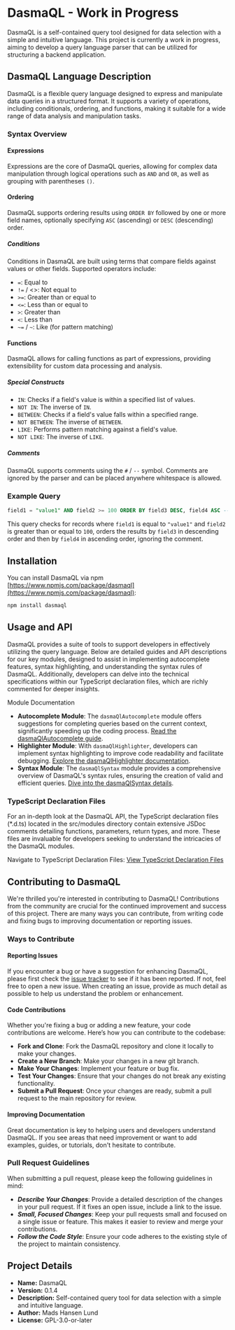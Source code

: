 # DasmaQL - Work in Progress
DasmaQL is a self-contained query tool designed for data selection with a simple and intuitive language. This project is currently a work in progress, aiming to develop a query language parser that can be utilized for structuring a backend application.

## DasmaQL Language Description
DasmaQL is a flexible query language designed to express and manipulate data queries in a structured format. It supports a variety of operations, including conditionals, ordering, and functions, making it suitable for a wide range of data analysis and manipulation tasks.

### Syntax Overview
#### Expressions
Expressions are the core of DasmaQL queries, allowing for complex data manipulation through logical operations such as `AND` and `OR`, as well as grouping with parentheses `()`.

#### Ordering
DasmaQL supports ordering results using `ORDER BY` followed by one or more field names, optionally specifying `ASC` (ascending) or `DESC` (descending) order.

##### Conditions
Conditions in DasmaQL are built using terms that compare fields against values or other fields. Supported operators include:

* `=`: Equal to
* `!=` / <>: Not equal to
* `>=`: Greater than or equal to
* `<=`: Less than or equal to
* `>`: Greater than
* `<`: Less than
* `~=` / `~`: Like (for pattern matching)

#### Functions
DasmaQL allows for calling functions as part of expressions, providing extensibility for custom data processing and analysis.

##### Special Constructs
* `IN`: Checks if a field's value is within a specified list of values.
* `NOT IN`: The inverse of `IN`.
* `BETWEEN`: Checks if a field's value falls within a specified range.
* `NOT BETWEEN`: The inverse of `BETWEEN`.
* `LIKE`: Performs pattern matching against a field's value.
* `NOT LIKE`: The inverse of `LIKE`.

##### Comments
DasmaQL supports comments using the `#` / `--` symbol. Comments are ignored by the parser and can be placed anywhere whitespace is allowed.

### Example Query

```sql
field1 = "value1" AND field2 >= 100 ORDER BY field3 DESC, field4 ASC -- This is a comment
```

This query checks for records where `field1` is equal to `"value1"` and `field2` is greater than or equal to `100`, orders the results by `field3` in descending order and then by `field4` in ascending order, ignoring the comment.

## Installation

You can install DasmaQL via npm [https://www.npmjs.com/package/dasmaql](https://www.npmjs.com/package/dasmaql):

```bash
npm install dasmaql
```

## Usage and API
DasmaQL provides a suite of tools to support developers in effectively utilizing the query language. Below are detailed guides and API descriptions for our key modules, designed to assist in implementing autocomplete features, syntax highlighting, and understanding the syntax rules of DasmaQL. Additionally, developers can delve into the technical specifications within our TypeScript declaration files, which are richly commented for deeper insights.

Module Documentation
* **Autocomplete Module**: The `dasmaQlAutocomplete` module offers suggestions for completing queries based on the current context, significantly speeding up the coding process. [Read the dasmaQlAutocomplete guide](./dasmaQlAutocomplete.md).
* **Highlighter Module**: With `dasmaQlHighlighter`, developers can implement syntax highlighting to improve code readability and facilitate debugging. [Explore the dasmaQlHighlighter documentation](./dasmaQlHighlighter.md).
* **Syntax Module**: The `dasmaQlSyntax` module provides a comprehensive overview of DasmaQL's syntax rules, ensuring the creation of valid and efficient queries. [Dive into the dasmaQlSyntax details](./dasmaQlSyntax.md).

### TypeScript Declaration Files
For an in-depth look at the DasmaQL API, the TypeScript declaration files (*.d.ts) located in the src/modules directory contain extensive JSDoc comments detailing functions, parameters, return types, and more. These files are invaluable for developers seeking to understand the intricacies of the DasmaQL modules.

Navigate to TypeScript Declaration Files: [View TypeScript Declaration Files](./src/modules)


## Contributing to DasmaQL

We're thrilled you're interested in contributing to DasmaQL! Contributions from the community are crucial for the continued improvement and success of this project. There are many ways you can contribute, from writing code and fixing bugs to improving documentation or reporting issues.

### Ways to Contribute

#### Reporting Issues
If you encounter a bug or have a suggestion for enhancing DasmaQL, please first check the [issue tracker](https://github.com/MadsHL/DasmaQL/issues) to see if it has been reported. If not, feel free to open a new issue. When creating an issue, provide as much detail as possible to help us understand the problem or enhancement.

#### Code Contributions
Whether you're fixing a bug or adding a new feature, your code contributions are welcome. Here’s how you can contribute to the codebase:

* **Fork and Clone**: Fork the DasmaQL repository and clone it locally to make your changes.
* **Create a New Branch**: Make your changes in a new git branch.
* **Make Your Changes**: Implement your feature or bug fix.
* **Test Your Changes**: Ensure that your changes do not break any existing functionality.
* **Submit a Pull Request**: Once your changes are ready, submit a pull request to the main repository for review.

#### Improving Documentation
Great documentation is key to helping users and developers understand DasmaQL. If you see areas that need improvement or want to add examples, guides, or tutorials, don't hesitate to contribute.

### Pull Request Guidelines

When submitting a pull request, please keep the following guidelines in mind:

* ***Describe Your Changes***: Provide a detailed description of the changes in your pull request. If it fixes an open issue, include a link to the issue.
* ***Small, Focused Changes***: Keep your pull requests small and focused on a single issue or feature. This makes it easier to review and merge your contributions.
* ***Follow the Code Style***: Ensure your code adheres to the existing style of the project to maintain consistency.

## Project Details
- **Name:** DasmaQL
- **Version:** 0.1.4
- **Description:** Self-contained query tool for data selection with a simple and intuitive language.
- **Author:** Mads Hansen Lund
- **License:** GPL-3.0-or-later